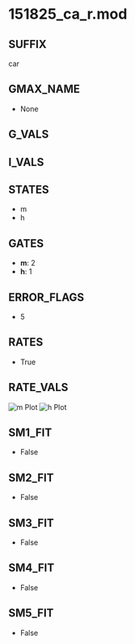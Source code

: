 # 151825_ca_r.mod

## SUFFIX

car

## GMAX_NAME

- None

## G_VALS


## I_VALS


## STATES

- m
- h

## GATES

- **m**: 2
- **h**: 1

## ERROR_FLAGS

- 5

## RATES

- True

## RATE_VALS

![m Plot](/Users/pbozelos/Dropbox/icg-Chai-Panos/supermodels/output_markdown_files/Ca/151825_ca_r.mod/images/m.png)
![h Plot](/Users/pbozelos/Dropbox/icg-Chai-Panos/supermodels/output_markdown_files/Ca/151825_ca_r.mod/images/h.png)

## SM1_FIT

- False

## SM2_FIT

- False

## SM3_FIT

- False

## SM4_FIT

- False

## SM5_FIT

- False

